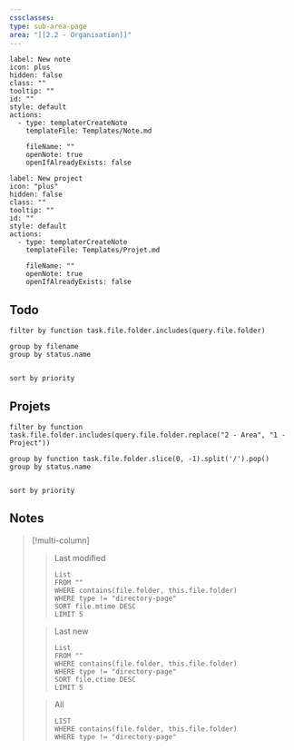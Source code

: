 ```yaml
---
cssclasses: 
type: sub-area-page
area: "[[2.2 - Organisation]]"
---
```

```meta-bind-button
label: New note
icon: plus
hidden: false
class: ""
tooltip: ""
id: ""
style: default
actions:
  - type: templaterCreateNote
    templateFile: Templates/Note.md

    fileName: ""
    openNote: true
    openIfAlreadyExists: false

```
```meta-bind-button
label: New project
icon: "plus"
hidden: false
class: ""
tooltip: ""
id: ""
style: default
actions:
  - type: templaterCreateNote
    templateFile: Templates/Projet.md

    fileName: ""
    openNote: true
    openIfAlreadyExists: false

```
## Todo

```tasks
filter by function task.file.folder.includes(query.file.folder)

group by filename
group by status.name


sort by priority

```

## Projets
```tasks
filter by function task.file.folder.includes(query.file.folder.replace("2 - Area", "1 - Project"))

group by function task.file.folder.slice(0, -1).split('/').pop()
group by status.name


sort by priority

```
## Notes

> [!multi-column]
> 
>> Last modified
>>```dataview
>>List
>>FROM ""
>>WHERE contains(file.folder, this.file.folder)
>>WHERE type != "directory-page"
>>SORT file.mtime DESC
>>LIMIT 5
>>```
>
>> Last new
>>```dataview
>>List
>>FROM ""
>>WHERE contains(file.folder, this.file.folder)
>>WHERE type != "directory-page"
>>SORT file.ctime DESC
>>LIMIT 5
>>```
>
>> All
>>```dataview
>>LIST
>>WHERE contains(file.folder, this.file.folder)
>>WHERE type != "directory-page"
>>```


